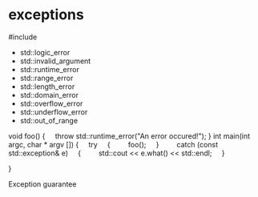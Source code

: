 # exceptions

#include <stdexcept>

-   std::logic_error
-   std::invalid_argument
-   std::runtime_error
-   std::range_error
-   std::length_error
-   std::domain_error
-   std::overflow_error
-   std::underflow_error
-   std::out_of_range

void foo()
 {
     throw std::runtime_error("An error occured!");
 }
int main(int argc, char * argv [])
 {
     try
     {
         foo();
     }
    
     catch (const std::exception& e)
     {
         std::cout << e.what() << std::endl;
     }
    

}

Exception guarantee
